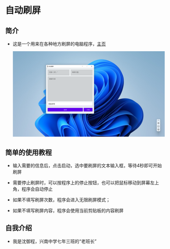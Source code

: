 # 自动刷屏

## 简介

* 这是一个用来在各种地方刷屏的电脑程序，[主页](https://giraffat.xyz/autoSpam)

  ![screenshot](./screenshot.png)

## 简单的使用教程

* 输入需要的信息后，点击启动，选中要刷屏的文本输入框，等待4秒即可开始刷屏

* 需要停止刷屏时，可以按程序上的停止按钮，也可以把鼠标移动到屏幕左上角，程序会自动停止

* 如果不填写刷屏次数，程序会进入无限刷屏模式；

* 如果不填写刷屏内容，程序会使用当前剪贴板的内容刷屏

## 自我介绍

* 我是沈御程，兴南中学七年三班的“老班长”